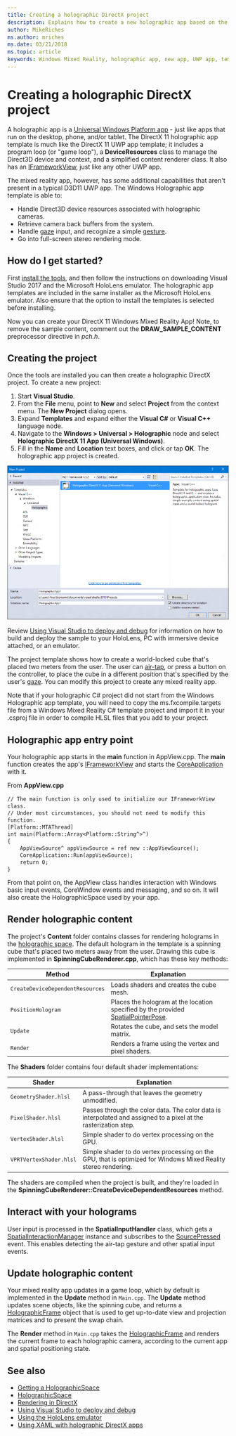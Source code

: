 ```yaml
---
title: Creating a holographic DirectX project
description: Explains how to create a new holographic app based on the Windows Mixed Reality app template.
author: MikeRiches
ms.author: mriches
ms.date: 03/21/2018
ms.topic: article
keywords: Windows Mixed Reality, holographic app, new app, UWP app, template app, holograms, new project, walkthrough, download, sample code
---
```




# Creating a holographic DirectX project

A holographic app is a [Universal Windows Platform app](https://msdn.microsoft.com/en-us/library/windows/apps/dn894631.aspx) - just like apps that run on the desktop, phone, and/or tablet. The DirectX 11 holographic app template is much like the DirectX 11 UWP app template; it includes a program loop (or "game loop"), a **DeviceResources** class to manage the Direct3D device and context, and a simplified content renderer class. It also has an [IFrameworkView](https://msdn.microsoft.com/en-us/library/windows/apps/windows.applicationmodel.core.iframeworkview.aspx), just like any other UWP app.

The mixed reality app, however, has some additional capabilities that aren't present in a typical D3D11 UWP app. The Windows Holographic app template is able to:
* Handle Direct3D device resources associated with holographic cameras.
* Retrieve camera back buffers from the system.
* Handle [gaze](gaze.md) input, and recognize a simple [gesture](gestures.md).
* Go into full-screen stereo rendering mode.

## How do I get started?

First [install the tools](install-the-tools.md), and then follow the instructions on downloading Visual Studio 2017 and the Microsoft HoloLens emulator. The holographic app templates are included in the same installer as the Microsoft HoloLens emulator. Also ensure that the option to install the templates is selected before installing.

Now you can create your DirectX 11 Windows Mixed Reality App! Note, to remove the sample content, comment out the **DRAW_SAMPLE_CONTENT** preprocessor directive in *pch.h*.

## Creating the project

Once the tools are installed you can then create a holographic DirectX project. To create a new project:
1. Start **Visual Studio**.
2. From the **File** menu, point to **New** and select **Project** from the context menu. The **New Project** dialog opens.
3. Expand **Templates** and expand either the **Visual C#** or **Visual C++** language node.
4. Navigate to the **Windows > Universal > Holographic** node and select **Holographic DirectX 11 App (Universal Windows)**.
5. Fill in the **Name** and **Location** text boxes, and click or tap **OK**. The holographic app project is created.

![Screenshot of the holographic app project template in Visual Studio](images/holographic-directx-app-cpp-new-project.png)

Review [Using Visual Studio to deploy and debug](using-visual-studio.md) for information on how to build and deploy the sample to your HoloLens, PC with immersive device attached, or an emulator.

The project template shows how to create a world-locked cube that's placed two meters from the user. The user can [air-tap](gestures.md#air-tap), or press a button on the controller, to place the cube in a different position that's specified by the user's [gaze](gaze.md). You can modify this project to create any mixed reality app.

Note that if your holographic C# project did not start from the Windows Holographic app template, you will need to copy the ms.fxcompile.targets file from a Windows Mixed Reality C# template project and import it in your .csproj file in order to compile HLSL files that you add to your project.

## Holographic app entry point

Your holographic app starts in the **main** function in AppView.cpp. The **main** function creates the app's [IFrameworkView](https://msdn.microsoft.com/en-us/library/windows/apps/windows.applicationmodel.core.iframeworkview.aspx) and starts the [CoreApplication](https://msdn.microsoft.com/en-us/library/windows/apps/windows.applicationmodel.core.coreapplication.aspx) with it.


From **AppView.cpp**

```
// The main function is only used to initialize our IFrameworkView class.
// Under most circumstances, you should not need to modify this function.
[Platform::MTAThread]
int main(Platform::Array<Platform::String^>^)
{
    AppViewSource^ appViewSource = ref new ::AppViewSource();
    CoreApplication::Run(appViewSource);
    return 0;
}
```

From that point on, the AppView class handles interaction with Windows basic input events, CoreWindow events and messaging, and so on. It will also create the HolographicSpace used by your app.

## Render holographic content

The project's **Content** folder contains classes for rendering holograms in the [holographic space](getting-a-holographicspace.md). The default hologram in the template is a spinning cube that's placed two meters away from the user. Drawing this cube is implemented in **SpinningCubeRenderer.cpp**, which has these key methods:

|  Method  |  Explanation | 
|----------|----------|
|  `CreateDeviceDependentResources` |  Loads shaders and creates the cube mesh. | 
|  `PositionHologram` |  Places the hologram at the location specified by the provided [SpatialPointerPose](https://msdn.microsoft.com/en-us/library/windows/apps/windows.ui.input.spatial.spatialpointerpose.aspx). | 
|  `Update` |  Rotates the cube, and sets the model matrix. | 
|  `Render` |  Renders a frame using the vertex and pixel shaders. | 

The **Shaders** folder contains four default shader implementations:

|  Shader  |  Explanation | 
|----------|----------|
|  `GeometryShader.hlsl` |  A pass-through that leaves the geometry unmodified. | 
|  `PixelShader.hlsl` |  Passes through the color data. The color data is interpolated and assigned to a pixel at the rasterization step. | 
|  `VertexShader.hlsl` |  Simple shader to do vertex processing on the GPU. | 
|  `VPRTVertexShader.hlsl` |  Simple shader to do vertex processing on the GPU, that is optimized for Windows Mixed Reality stereo rendering. | 

The shaders are compiled when the project is built, and they're loaded in the **SpinningCubeRenderer::CreateDeviceDependentResources** method.

## Interact with your holograms

User input is processed in the **SpatialInputHandler** class, which gets a [SpatialInteractionManager](https://msdn.microsoft.com/en-us/library/windows/apps/windows.ui.input.spatial.spatialinteractionmanager.aspx) instance and subscribes to the [SourcePressed](https://msdn.microsoft.com/en-us/library/windows/apps/windows.ui.input.spatial.spatialinteractionmanager.sourcepressed.aspx) event. This enables detecting the air-tap gesture and other spatial input events.

## Update holographic content

Your mixed reality app updates in a game loop, which by default is implemented in the **Update** method in `Main.cpp`. The **Update** method updates scene objects, like the spinning cube, and returns a [HolographicFrame](https://msdn.microsoft.com/en-us/library/windows/apps/windows.graphics.holographic.holographicframe.aspx) object that is used to get up-to-date view and projection matrices and to present the swap chain.

The **Render** method in `Main.cpp` takes the [HolographicFrame](https://msdn.microsoft.com/en-us/library/windows/apps/windows.graphics.holographic.holographicframe.aspx) and renders the current frame to each holographic camera, according to the current app and spatial positioning state.

## See also
* [Getting a HolographicSpace](getting-a-holographicspace.md)
* [HolographicSpace](https://msdn.microsoft.com/en-us/library/windows/apps/windows.graphics.holographic.holographicspace.aspx)
* [Rendering in DirectX](rendering-in-directx.md)
* [Using Visual Studio to deploy and debug](using-visual-studio.md)
* [Using the HoloLens emulator](using-the-hololens-emulator.md)
* [Using XAML with holographic DirectX apps](using-xaml-with-holographic-directx-apps.md)
